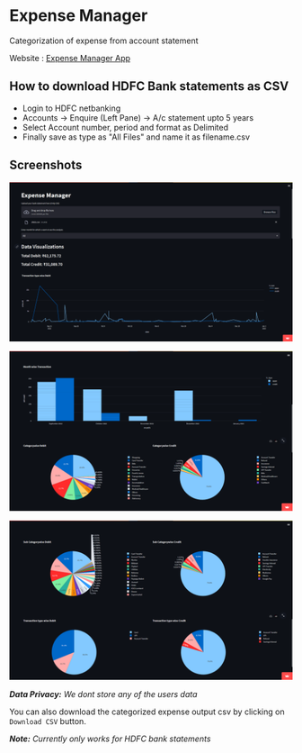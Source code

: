 # Expense Manager

Categorization of expense from account statement

Website : [Expense Manager App](https://anirudh1905-expense-manager-main-vsixm8.streamlit.app/)

## How to download HDFC Bank statements as CSV

* Login to HDFC netbanking
* Accounts -> Enquire (Left Pane) -> A/c statement upto 5 years
* Select Account number, period and format as Delimited
* Finally save as type as "All Files" and name it as filename.csv

## Screenshots

![1678630584674](image/README/1678630584674.png)

![1678630607429](image/README/1678630607429.png)

![1678630614513](image/README/1678630614513.png)

***Data Privacy:** We dont store any of the users data*

You can also download the categorized expense output csv by clicking on `Download CSV` button.

***Note:** Currently only works for HDFC bank statements*
